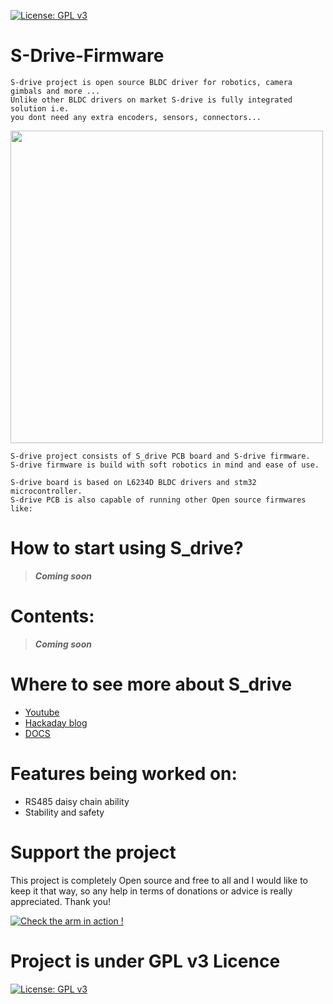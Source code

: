 [![License: GPL v3](https://img.shields.io/badge/License-GPLv3-blue.svg)](https://www.gnu.org/licenses/gpl-3.0)



# S-Drive-Firmware

    S-drive project is open source BLDC driver for robotics, camera gimbals and more ... 
    Unlike other BLDC drivers on market S-drive is fully integrated solution i.e.
    you dont need any extra encoders, sensors, connectors... 

<img src="https://user-images.githubusercontent.com/30388414/88465498-c490f400-cec3-11ea-915a-4ed1964ab32f.jpg" width="500">

    S-drive project consists of S_drive PCB board and S-drive firmware.
    S-drive firmware is build with soft robotics in mind and ease of use.
    
    S-drive board is based on L6234D BLDC drivers and stm32 microcontroller.
    S-drive PCB is also capable of running other Open source firmwares like: 
    
# How to start using S_drive?

> ***Coming soon*** 



# Contents:

> ***Coming soon*** 



# Where to see more about S_drive
- [Youtube](https://www.youtube.com/channel/UCp3sDRwVkbm7b2M-2qwf5aQ)
- [Hackaday blog](https://hackaday.io/project/167247-faze4-robotic-arm)
- [DOCS](https://s-drive-small-bldc-driver.readthedocs.io/en/latest//) 

# Features being worked on:
- RS485 daisy chain ability
- Stability and safety 

# Support the project

This project is completely Open source and free to all and I would like to keep it that way, so any help 
in terms of donations or advice is really appreciated. Thank you!

[![Check the arm in action !](https://user-images.githubusercontent.com/30388414/86798915-a036ba00-c071-11ea-824d-4456f2cdf797.png)](https://paypal.me/PCrnjak?locale.x=en_US)

# Project is under GPL v3 Licence
[![License: GPL v3](https://img.shields.io/badge/License-GPLv3-blue.svg)](https://www.gnu.org/licenses/gpl-3.0)

